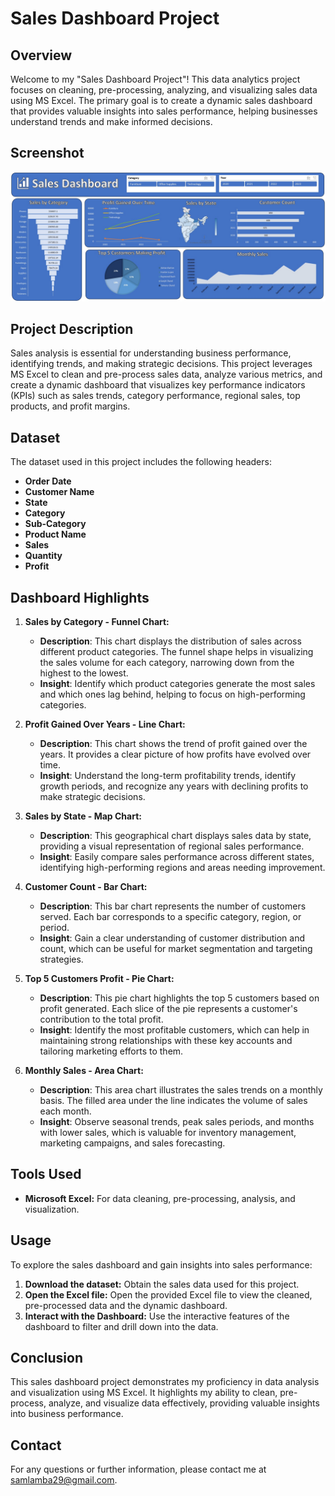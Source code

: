 # Sales Dashboard Project

## Overview

Welcome to my "Sales Dashboard Project"! This data analytics project focuses on cleaning, pre-processing, analyzing, and visualizing sales data using MS Excel. The primary goal is to create a dynamic sales dashboard that provides valuable insights into sales performance, helping businesses understand trends and make informed decisions.

## Screenshot

![Sales Dashboard](Dashboard.jpg)

## Project Description

Sales analysis is essential for understanding business performance, identifying trends, and making strategic decisions. This project leverages MS Excel to clean and pre-process sales data, analyze various metrics, and create a dynamic dashboard that visualizes key performance indicators (KPIs) such as sales trends, category performance, regional sales, top products, and profit margins.

## Dataset

The dataset used in this project includes the following headers:
- **Order Date**
- **Customer Name**
- **State**
- **Category**
- **Sub-Category**
- **Product Name**
- **Sales**
- **Quantity**
- **Profit**

## Dashboard Highlights

1. **Sales by Category - Funnel Chart:**
   - **Description**: This chart displays the distribution of sales across different product categories. The funnel shape helps in visualizing the sales volume for each category, narrowing down from the highest to the lowest.
   - **Insight**: Identify which product categories generate the most sales and which ones lag behind, helping to focus on high-performing categories.

2. **Profit Gained Over Years - Line Chart:**
   - **Description**: This chart shows the trend of profit gained over the years. It provides a clear picture of how profits have evolved over time.
   - **Insight**: Understand the long-term profitability trends, identify growth periods, and recognize any years with declining profits to make strategic decisions.

3. **Sales by State - Map Chart:**
   - **Description**: This geographical chart displays sales data by state, providing a visual representation of regional sales performance.
   - **Insight**: Easily compare sales performance across different states, identifying high-performing regions and areas needing improvement.

4. **Customer Count - Bar Chart:**
   - **Description**: This bar chart represents the number of customers served. Each bar corresponds to a specific category, region, or period.
   - **Insight**: Gain a clear understanding of customer distribution and count, which can be useful for market segmentation and targeting strategies.

5. **Top 5 Customers Profit - Pie Chart:**
   - **Description**: This pie chart highlights the top 5 customers based on profit generated. Each slice of the pie represents a customer's contribution to the total profit.
   - **Insight**: Identify the most profitable customers, which can help in maintaining strong relationships with these key accounts and tailoring marketing efforts to them.

6. **Monthly Sales - Area Chart:**
   - **Description**: This area chart illustrates the sales trends on a monthly basis. The filled area under the line indicates the volume of sales each month.
   - **Insight**: Observe seasonal trends, peak sales periods, and months with lower sales, which is valuable for inventory management, marketing campaigns, and sales forecasting.


## Tools Used

- **Microsoft Excel:** For data cleaning, pre-processing, analysis, and visualization.


## Usage

To explore the sales dashboard and gain insights into sales performance:

1. **Download the dataset:** Obtain the sales data used for this project.
2. **Open the Excel file:** Open the provided Excel file to view the cleaned, pre-processed data and the dynamic dashboard.
3. **Interact with the Dashboard:** Use the interactive features of the dashboard to filter and drill down into the data.

## Conclusion

This sales dashboard project demonstrates my proficiency in data analysis and visualization using MS Excel. It highlights my ability to clean, pre-process, analyze, and visualize data effectively, providing valuable insights into business performance.

## Contact

For any questions or further information, please contact me at [samlamba29@gmail.com](mailto:samlamba29@gmail.com).
